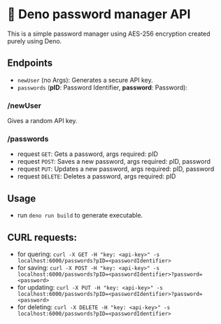 # 🦕 Deno password manager API

This is a simple password manager using AES-256 encryption created purely using Deno.

## Endpoints
- `newUser` (no Args): Generates a secure API key.
- `passwords` (**pID**: Password Identifier, **password**: Password):

### /newUser
Gives a random API key.

### /passwords
- request `GET`: Gets a password, args required: pID
- request `POST`: Saves a new password, args required: pID, password
- request `PUT`: Updates a new password, args required: pID, password
- request `DELETE`: Deletes a password, args required: pID

## Usage
- run `deno run build` to generate executable.

## CURL requests:
- for quering: `curl -X GET -H "key: <api-key>" -s localhost:6000/passwords?pID=<passwordIdentifier>`
- for saving: `curl -X POST -H "key: <api-key>" -s localhost:6000/passwords?pID=<passwordIdentifier>?password=<password>`
- for updating: `curl -X PUT -H "key: <api-key>" -s localhost:6000/passwords?pID=<passwordIdentifier>?password=<password>`
- for deleting: `curl -X DELETE -H "key: <api-key>" -s localhost:6000/passwords?pID=<passwordIdentifier>`
